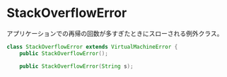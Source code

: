 # StackOverflowError

アプリケーションでの再帰の回数が多すぎたときにスローされる例外クラス。

```java
class StackOverflowError extends VirtualMachineError {
    public StackOverflowError();

    public StackOverflowError(String s);
```
